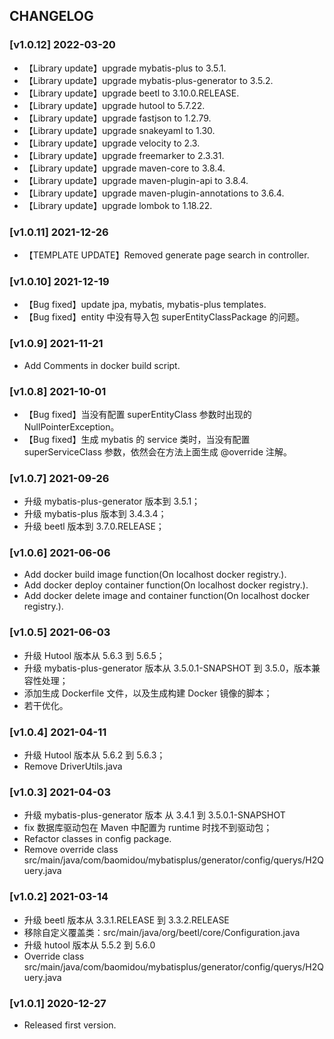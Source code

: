 ## CHANGELOG
### [v1.0.12] 2022-03-20
- 【Library update】upgrade mybatis-plus to 3.5.1.
- 【Library update】upgrade mybatis-plus-generator to 3.5.2.
- 【Library update】upgrade beetl to 3.10.0.RELEASE.
- 【Library update】upgrade hutool to 5.7.22.
- 【Library update】upgrade fastjson to 1.2.79.
- 【Library update】upgrade snakeyaml to 1.30.
- 【Library update】upgrade velocity to 2.3.
- 【Library update】upgrade freemarker to 2.3.31.
- 【Library update】upgrade maven-core to 3.8.4.
- 【Library update】upgrade maven-plugin-api to 3.8.4.
- 【Library update】upgrade maven-plugin-annotations to 3.6.4.
- 【Library update】upgrade lombok to 1.18.22.

### [v1.0.11] 2021-12-26
- 【TEMPLATE UPDATE】Removed generate page search in controller.

### [v1.0.10] 2021-12-19
- 【Bug fixed】update jpa, mybatis, mybatis-plus templates.
- 【Bug fixed】entity 中没有导入包 superEntityClassPackage 的问题。

### [v1.0.9] 2021-11-21
- Add Comments in docker build script.

### [v1.0.8] 2021-10-01
- 【Bug fixed】当没有配置 superEntityClass 参数时出现的 NullPointerException。
- 【Bug fixed】生成 mybatis 的 service 类时，当没有配置 superServiceClass 参数，依然会在方法上面生成 @override 注解。

### [v1.0.7] 2021-09-26
- 升级 mybatis-plus-generator 版本到 3.5.1；
- 升级 mybatis-plus 版本到 3.4.3.4；
- 升级 beetl 版本到 3.7.0.RELEASE；

### [v1.0.6] 2021-06-06
- Add docker build image function(On localhost docker registry.).
- Add docker deploy container function(On localhost docker registry.).
- Add docker delete image and container function(On localhost docker registry.).

### [v1.0.5] 2021-06-03
- 升级 Hutool 版本从 5.6.3 到 5.6.5；
- 升级 mybatis-plus-generator 版本从 3.5.0.1-SNAPSHOT 到 3.5.0，版本兼容性处理；
- 添加生成 Dockerfile 文件，以及生成构建 Docker 镜像的脚本；
- 若干优化。

### [v1.0.4] 2021-04-11
- 升级 Hutool 版本从 5.6.2 到 5.6.3；
- Remove DriverUtils.java

### [v1.0.3] 2021-04-03
- 升级 mybatis-plus-generator 版本 从 3.4.1 到 3.5.0.1-SNAPSHOT
- fix 数据库驱动包在 Maven 中配置为 <scope>runtime</scope> 时找不到驱动包；
- Refactor classes in config package.
- Remove override class src/main/java/com/baomidou/mybatisplus/generator/config/querys/H2Query.java

### [v1.0.2] 2021-03-14
- 升级 beetl 版本从 3.3.1.RELEASE 到 3.3.2.RELEASE
- 移除自定义覆盖类：src/main/java/org/beetl/core/Configuration.java
- 升级 hutool 版本从 5.5.2 到 5.6.0
- Override class src/main/java/com/baomidou/mybatisplus/generator/config/querys/H2Query.java

### [v1.0.1] 2020-12-27
- Released first version.